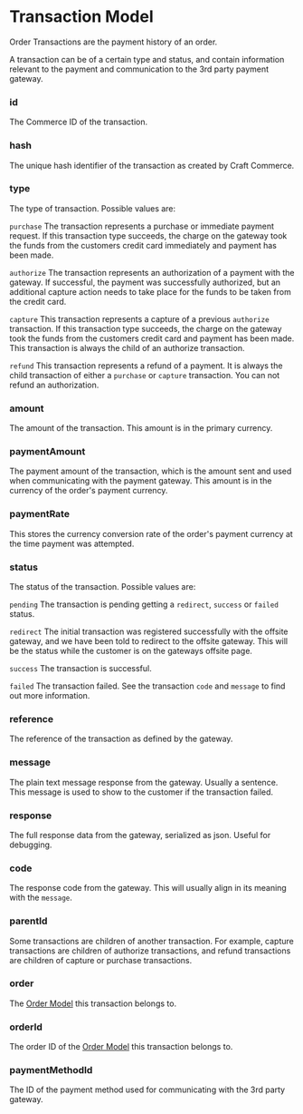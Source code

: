 # Transaction Model

Order Transactions are the payment history of an order.

A transaction can be of a certain type and status, and contain information relevant to the payment and communication to the 3rd party payment gateway.


### id

The Commerce ID of the transaction.

### hash

The unique hash identifier of the transaction as created by Craft Commerce.

### type

The type of transaction. Possible values are:

`purchase` The transaction represents a purchase or immediate payment request. If this transaction type succeeds, the charge on the gateway took the funds from the customers credit card immediately and payment has been made.

`authorize` The transaction represents an authorization of a payment with the gateway. If successful, the payment was successfully authorized, but an additional capture action needs to take place for the funds to be taken from the credit card.

`capture` This transaction represents a capture of a previous `authorize` transaction. If this transaction type succeeds, the charge on the gateway took the funds from the customers credit card and payment has been made. This transaction is always the child of an authorize transaction.

`refund` This transaction represents a refund of a payment. It is always the child transaction of either a `purchase` or `capture` transaction. You can not refund an authorization.


### amount

The amount of the transaction. This amount is in the primary currency.

### paymentAmount

The payment amount of the transaction, which is the amount sent and used when communicating with the payment gateway. This amount is in the currency of the order's payment currency.

### paymentRate

This stores the currency conversion rate of the order's payment currency at the time payment was attempted. 

### status

The status of the transaction. Possible values are:

`pending` The transaction is pending getting a `redirect`, `success` or `failed` status. 

`redirect` The initial transaction was registered successfully with the offsite gateway, and we have been told to redirect to the offsite gateway. This will be the status while the customer is on the gateways offsite page.

`success` The transaction is successful.

`failed` The transaction failed. See the transaction `code` and `message` to find out more information.

### reference

The reference of the transaction as defined by the gateway.

### message

The plain text message response from the gateway. Usually a sentence. This message is used to show to the customer if the transaction failed.

### response

The full response data from the gateway, serialized as json. Useful for debugging. 

### code

The response code from the gateway. This will usually align in its meaning with the `message`.

### parentId

Some transactions are children of another transaction. For example, capture transactions are children of authorize transactions, and refund transactions are children of capture or purchase transactions.

### order

The [Order Model](order-model.md) this transaction belongs to.

### orderId

The order ID of the [Order Model](order-model.md) this transaction belongs to.

### paymentMethodId

The ID of the payment method used for communicating with the 3rd party gateway.


